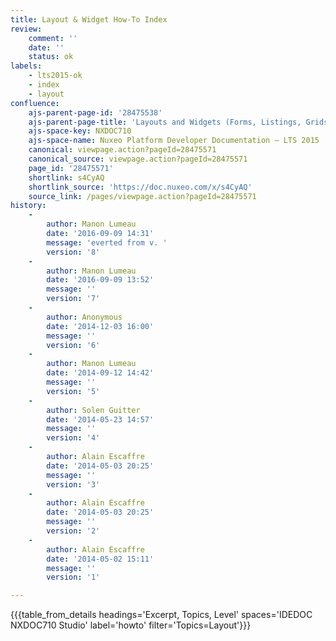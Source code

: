 ```yaml
---
title: Layout & Widget How-To Index
review:
    comment: ''
    date: ''
    status: ok
labels:
    - lts2015-ok
    - index
    - layout
confluence:
    ajs-parent-page-id: '28475538'
    ajs-parent-page-title: 'Layouts and Widgets (Forms, Listings, Grids)'
    ajs-space-key: NXDOC710
    ajs-space-name: Nuxeo Platform Developer Documentation — LTS 2015
    canonical: viewpage.action?pageId=28475571
    canonical_source: viewpage.action?pageId=28475571
    page_id: '28475571'
    shortlink: s4CyAQ
    shortlink_source: 'https://doc.nuxeo.com/x/s4CyAQ'
    source_link: /pages/viewpage.action?pageId=28475571
history:
    - 
        author: Manon Lumeau
        date: '2016-09-09 14:31'
        message: 'everted from v. '
        version: '8'
    - 
        author: Manon Lumeau
        date: '2016-09-09 13:52'
        message: ''
        version: '7'
    - 
        author: Anonymous
        date: '2014-12-03 16:00'
        message: ''
        version: '6'
    - 
        author: Manon Lumeau
        date: '2014-09-12 14:42'
        message: ''
        version: '5'
    - 
        author: Solen Guitter
        date: '2014-05-23 14:57'
        message: ''
        version: '4'
    - 
        author: Alain Escaffre
        date: '2014-05-03 20:25'
        message: ''
        version: '3'
    - 
        author: Alain Escaffre
        date: '2014-05-03 20:25'
        message: ''
        version: '2'
    - 
        author: Alain Escaffre
        date: '2014-05-02 15:11'
        message: ''
        version: '1'

---
```

{{{table_from_details headings='Excerpt, Topics, Level' spaces='IDEDOC NXDOC710 Studio' label='howto' filter='Topics=Layout'}}}